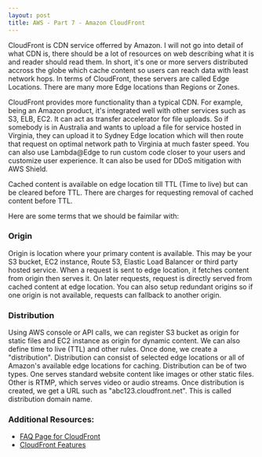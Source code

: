 ```yaml
---
layout: post
title: AWS - Part 7 - Amazon CloudFront
---
```


CloudFront is CDN service offerred by Amazon. I will not go into detail of what CDN is, there should be a lot of resources on web describing what it is and reader should read them. In short, it's one or more servers distributed accross the globe which cache content so users can reach data with least network hops. In terms of CloudFront, these servers are called Edge Locations. There are many more Edge locations than Regions or Zones.

CloudFront provides more functionality than a typical CDN. For example, being an Amazon product, it's integrated well with other services such as S3, ELB, EC2. It can act as transfer accelerator for file uploads. So if somebody is in Australia and wants to upload a file for service hosted in Virginia, they can upload it to Sydney Edge location which will then route that request on optimal network path to Virginia at much faster speed. You can also use Lambda@Edge to run custom code closer to your users and customize user experience. It can also be used for DDoS mitigation with AWS Shield.

Cached content is available on edge location till TTL (Time to live) but can be cleared before TTL. There are charges for requesting removal of cached content before TTL.

Here are some terms that we should be faimilar with:

### Origin

Origin is location where your primary content is available. This may be your S3 bucket, EC2 instance, Route 53, Elastic Load Balancer or third party hosted service. When a request is sent to edge location, it fetches content from origin then serves it. On later requests, request is directly served from cached content at edge location. You can also setup redundant origins so if one origin is not available, requests can fallback to another origin.

### Distribution

Using AWS console or API calls, we can register S3 bucket as origin for static files and EC2 instance as origin for dynamic content. We can also define time to live (TTL) and other rules. Once done, we create a "distribution". Distribution can consist of selected edge locations or all of Amazon's available edge locations for caching. Distribution can be of two types. One serves standard website content like images or other static files. Other is RTMP, which serves video or audio streams. Once distribution is created, we get a URL such as "abc123.cloudfront.net". This is called distribution domain name.


### Additional Resources:

- [FAQ Page for CloudFront](https://aws.amazon.com/cloudfront/faqs/)
- [CloudFront Features](https://aws.amazon.com/cloudfront/features/?nc=sn&loc=2)